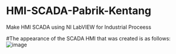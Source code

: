 # HMI-SCADA-Pabrik-Kentang
Make HMI SCADA using NI LabVIEW for Industrial Proceess

#The appearance of the SCADA HMI that was created is as follows:
![image](https://user-images.githubusercontent.com/82512652/182533346-dc738c5d-0b8a-45b8-a009-b0f5665b8c12.png)
